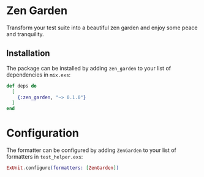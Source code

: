 # Zen Garden

Transform your test suite into a beautiful zen garden and enjoy some peace and
tranquility.

## Installation

The package can be installed by adding `zen_garden` to your list of
dependencies in `mix.exs`:

```elixir
def deps do
  [
    {:zen_garden, "~> 0.1.0"}
  ]
end
```

# Configuration

The formatter can be configured by adding `ZenGarden` to your list of
formatters in `test_helper.exs`:

```elixir
ExUnit.configure(formatters: [ZenGarden])
```
